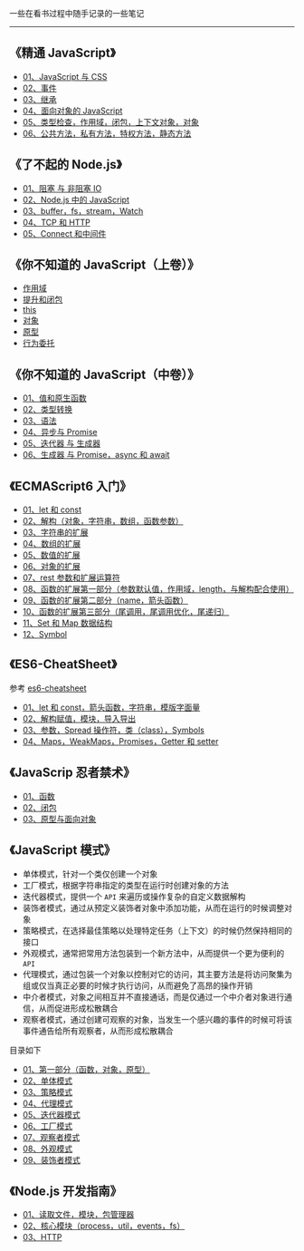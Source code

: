 一些在看书过程中随手记录的一些笔记

----

## 《精通 JavaScript》

* [01、JavaScript 与 CSS](https://github.com/heptaluan/blog/blob/master/readingNotes/精通JavaScript/01.md)
* [02、事件](https://github.com/heptaluan/blog/blob/master/readingNotes/精通JavaScript/02.md)
* [03、继承](https://github.com/heptaluan/blog/blob/master/readingNotes/精通JavaScript/03.md)
* [04、面向对象的 JavaScript](https://github.com/heptaluan/blog/blob/master/readingNotes/精通JavaScript/04.md)
* [05、类型检查，作用域，闭包，上下文对象，对象](https://github.com/heptaluan/blog/blob/master/readingNotes/精通JavaScript/05.md)
* [06、公共方法，私有方法，特权方法，静态方法](https://github.com/heptaluan/blog/blob/master/readingNotes/精通JavaScript/06.md)


## 《了不起的 Node.js》

* [01、阻塞 与 非阻塞 IO](https://github.com/heptaluan/blog/blob/master/readingNotes/了不起的Node.js/01.md)
* [02、Node.js 中的 JavaScript](https://github.com/heptaluan/blog/blob/master/readingNotes/了不起的Node.js/02.md)
* [03、buffer，fs，stream，Watch](https://github.com/heptaluan/blog/blob/master/readingNotes/了不起的Node.js/03.md)
* [04、TCP 和 HTTP](https://github.com/heptaluan/blog/blob/master/readingNotes/了不起的Node.js/04.md)
* [05、Connect 和中间件](https://github.com/heptaluan/blog/blob/master/readingNotes/了不起的Node.js/05.md)


## 《你不知道的 JavaScript（上卷）》

* [作用域](https://github.com/heptaluan/blog/blob/master/readingNotes/你不知道的JavaScript(上卷)/01.md)
* [提升和闭包](https://github.com/heptaluan/blog/blob/master/readingNotes/你不知道的JavaScript(上卷)/02.md)
* [this](https://github.com/heptaluan/blog/blob/master/readingNotes/你不知道的JavaScript(上卷)/03.md)
* [对象](https://github.com/heptaluan/blog/blob/master/readingNotes/你不知道的JavaScript(上卷)/04.md)
* [原型](https://github.com/heptaluan/blog/blob/master/readingNotes/你不知道的JavaScript(上卷)/05.md)
* [行为委托](https://github.com/heptaluan/blog/blob/master/readingNotes/你不知道的JavaScript(上卷)/06.md)



## 《你不知道的 JavaScript（中卷）》

* [01、值和原生函数](https://github.com/heptaluan/blog/blob/master/readingNotes/你不知道的JavaScript(中卷)/01.md)
* [02、类型转换](https://github.com/heptaluan/blog/blob/master/readingNotes/你不知道的JavaScript(中卷)/02.md)
* [03、语法](https://github.com/heptaluan/blog/blob/master/readingNotes/你不知道的JavaScript(中卷)/03.md)
* [04、异步与 Promise](https://github.com/heptaluan/blog/blob/master/readingNotes/你不知道的JavaScript(中卷)/04.md)
* [05、迭代器 与 生成器](https://github.com/heptaluan/blog/blob/master/readingNotes/你不知道的JavaScript(中卷)/05.md)
* [06、生成器 与 Promise，async 和 await](https://github.com/heptaluan/blog/blob/master/readingNotes/你不知道的JavaScript(中卷)/06.md)



## 《ECMAScript6 入门》

* [01、let 和 const](https://github.com/heptaluan/blog/blob/master/readingNotes/ECMAScript6入门/01.md)
* [02、解构（对象，字符串，数组，函数参数）](https://github.com/heptaluan/blog/blob/master/readingNotes/ECMAScript6入门/02.md)
* [03、字符串的扩展](https://github.com/heptaluan/blog/blob/master/readingNotes/ECMAScript6入门/03.md)
* [04、数组的扩展](https://github.com/heptaluan/blog/blob/master/readingNotes/ECMAScript6入门/04.md)
* [05、数值的扩展](https://github.com/heptaluan/blog/blob/master/readingNotes/ECMAScript6入门/05.md)
* [06、对象的扩展](https://github.com/heptaluan/blog/blob/master/readingNotes/ECMAScript6入门/06.md)
* [07、rest 参数和扩展运算符](https://github.com/heptaluan/blog/blob/master/readingNotes/ECMAScript6入门/07.md)
* [08、函数的扩展第一部分（参数默认值，作用域，length，与解构配合使用）](https://github.com/heptaluan/blog/blob/master/readingNotes/ECMAScript6入门/08.md)
* [09、函数的扩展第二部分（name，箭头函数）](https://github.com/heptaluan/blog/blob/master/readingNotes/ECMAScript6入门/09.md)
* [10、函数的扩展第三部分（尾调用，尾调用优化，尾递归）](https://github.com/heptaluan/blog/blob/master/readingNotes/ECMAScript6入门/10.md)
* [11、Set 和 Map 数据结构](https://github.com/heptaluan/blog/blob/master/readingNotes/ECMAScript6入门/11.md)
* [12、Symbol](https://github.com/heptaluan/blog/blob/master/readingNotes/ECMAScript6入门/12.md)



## 《ES6-CheatSheet》

参考 [es6-cheatsheet](https://github.com/DrkSephy/es6-cheatsheet)

* [01、let 和 const，箭头函数，字符串，模版字面量](https://github.com/heptaluan/blog/blob/master/readingNotes/ES6-CheatSheet/01.md)
* [02、解构赋值，模块，导入导出](https://github.com/heptaluan/blog/blob/master/readingNotes/ES6-CheatSheet/02.md)
* [03、参数，Spread 操作符，类（class），Symbols](https://github.com/heptaluan/blog/blob/master/readingNotes/ES6-CheatSheet/03.md)
* [04、Maps，WeakMaps，Promises，Getter 和 setter](https://github.com/heptaluan/blog/blob/master/readingNotes/ES6-CheatSheet/04.md)



## 《JavaScrip 忍者禁术》

* [01、函数](https://github.com/heptaluan/blog/blob/master/readingNotes/JavaScrip忍者禁术/01.md)
* [02、闭包](https://github.com/heptaluan/blog/blob/master/readingNotes/JavaScrip忍者禁术/02.md)
* [03、原型与面向对象](https://github.com/heptaluan/blog/blob/master/readingNotes/JavaScrip忍者禁术/03.md)



## 《JavaScript 模式》

* 单体模式，针对一个类仅创建一个对象
* 工厂模式，根据字符串指定的类型在运行时创建对象的方法
* 迭代器模式，提供一个 `API` 来遍历或操作复杂的自定义数据解构
* 装饰者模式，通过从预定义装饰者对象中添加功能，从而在运行的时候调整对象
* 策略模式，在选择最佳策略以处理特定任务（上下文）的时候仍然保持相同的接口
* 外观模式，通常把常用方法包装到一个新方法中，从而提供一个更为便利的 `API`
* 代理模式，通过包装一个对象以控制对它的访问，其主要方法是将访问聚集为组或仅当真正必要的时候才执行访问，从而避免了高昂的操作开销
* 中介者模式，对象之间相互并不直接通话，而是仅通过一个中介者对象进行通信，从而促进形成松散耦合
* 观察者模式，通过创建可观察的对象，当发生一个感兴趣的事件的时候可将该事件通告给所有观察者，从而形成松散耦合

目录如下

* [01、第一部分（函数，对象，原型）](https://github.com/heptaluan/blog/blob/master/readingNotes/JavaScript模式/01.md)
* [02、单体模式](https://github.com/heptaluan/blog/blob/master/readingNotes/JavaScript模式/02.md)
* [03、策略模式](https://github.com/heptaluan/blog/blob/master/readingNotes/JavaScript模式/03.md)
* [04、代理模式](https://github.com/heptaluan/blog/blob/master/readingNotes/JavaScript模式/04.md)
* [05、迭代器模式](https://github.com/heptaluan/blog/blob/master/readingNotes/JavaScript模式/05.md)
* [06、工厂模式](https://github.com/heptaluan/blog/blob/master/readingNotes/JavaScript模式/06.md)
* [07、观察者模式](https://github.com/heptaluan/blog/blob/master/readingNotes/JavaScript模式/07.md)
* [08、外观模式](https://github.com/heptaluan/blog/blob/master/readingNotes/JavaScript模式/08.md)
* [09、装饰者模式](https://github.com/heptaluan/blog/blob/master/readingNotes/JavaScript模式/09.md)



## 《Node.js 开发指南》

* [01、读取文件，模块，包管理器](https://github.com/heptaluan/blog/blob/master/readingNotes/Node.js开发指南/01.md)
* [02、核心模块（process，util，events，fs）](https://github.com/heptaluan/blog/blob/master/readingNotes/Node.js开发指南/02.md)
* [03、HTTP](https://github.com/heptaluan/blog/blob/master/readingNotes/Node.js开发指南/03.md)